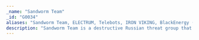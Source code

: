 ```yaml
---
_name: "Sandworm Team"
_id: "G0034"
aliases: "Sandworm Team, ELECTRUM, Telebots, IRON VIKING, BlackEnergy (Group), Quedagh, VOODOO BEAR"
description: "Sandworm Team is a destructive Russian threat group that has been attributed to Russian GRU Unit 74455 by the U.S. Department of Justice and U.K. National Cyber Security Centre. Sandworm Team's most notable attacks include the 2015 and 2016 targeting of Ukrainian electrical companies and 2017's NotPetya attacks. Sandworm Team has been active since at least 2009."
---
```

